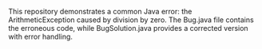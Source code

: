 This repository demonstrates a common Java error: the ArithmeticException caused by division by zero. The Bug.java file contains the erroneous code, while BugSolution.java provides a corrected version with error handling.